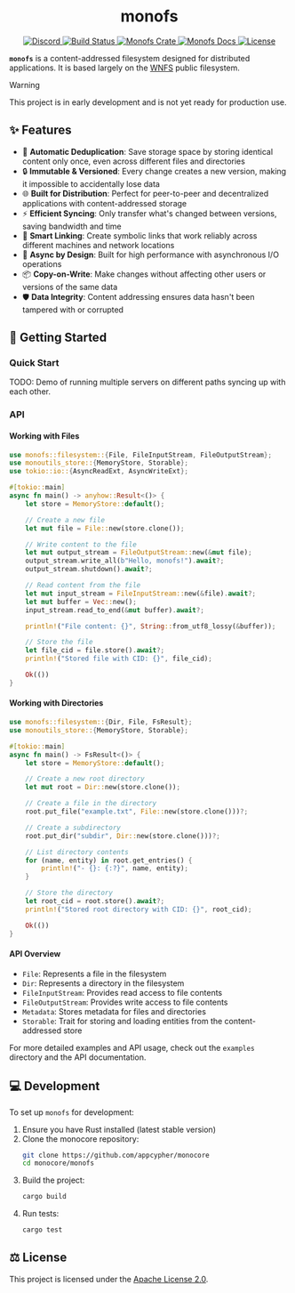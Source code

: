 <div align="center">
  <h1 align="center">monofs</h1>

  <p>
    <a href="https://discord.gg/T95Y3XnEAK">
      <img src="https://img.shields.io/static/v1?label=Discord&message=join%20us!&color=mediumslateblue&logo=discord&logoColor=white" alt="Discord">
    </a>
    <a href="https://github.com/appcypher/monocore/actions?query=">
      <img src="https://github.com/appcypher/monocore/actions/workflows/tests_and_checks.yml/badge.svg" alt="Build Status">
    </a>
    <a href="https://crates.io/crates/monofs">
      <img src="https://img.shields.io/crates/v/monofs?label=crates&logo=rust" alt="Monofs Crate">
    </a>
    <a href="https://docs.rs/monofs">
      <img src="https://img.shields.io/static/v1?label=Docs&message=docs.rs&color=blue&logo=docs.rs" alt="Monofs Docs">
    </a>
    <a href="https://github.com/appcypher/monocore/blob/main/LICENSE">
      <img src="https://img.shields.io/badge/License-Apache%202.0-blue.svg?logo=apache&logoColor=white" alt="License">
    </a>
  </p>
</div>

**`monofs`** is a content-addressed filesystem designed for distributed applications. It is based largely on the [WNFS](https://github.com/wnfs-wg/rs-wnfs) public filesystem.

> [!WARNING]
> This project is in early development and is not yet ready for production use.

##

## ✨ Features

- 🔄 **Automatic Deduplication**: Save storage space by storing identical content only once, even across different files and directories
- 🔒 **Immutable & Versioned**: Every change creates a new version, making it impossible to accidentally lose data
- 🌐 **Built for Distribution**: Perfect for peer-to-peer and decentralized applications with content-addressed storage
- ⚡ **Efficient Syncing**: Only transfer what's changed between versions, saving bandwidth and time
- 🔗 **Smart Linking**: Create symbolic links that work reliably across different machines and network locations
- 🚀 **Async by Design**: Built for high performance with asynchronous I/O operations
- 📦 **Copy-on-Write**: Make changes without affecting other users or versions of the same data
- 🛡️ **Data Integrity**: Content addressing ensures data hasn't been tampered with or corrupted

## 🚀 Getting Started

### Quick Start

TODO: Demo of running multiple servers on different paths syncing up with each other.

### API

#### Working with Files

```rust
use monofs::filesystem::{File, FileInputStream, FileOutputStream};
use monoutils_store::{MemoryStore, Storable};
use tokio::io::{AsyncReadExt, AsyncWriteExt};

#[tokio::main]
async fn main() -> anyhow::Result<()> {
    let store = MemoryStore::default();

    // Create a new file
    let mut file = File::new(store.clone());

    // Write content to the file
    let mut output_stream = FileOutputStream::new(&mut file);
    output_stream.write_all(b"Hello, monofs!").await?;
    output_stream.shutdown().await?;

    // Read content from the file
    let mut input_stream = FileInputStream::new(&file).await?;
    let mut buffer = Vec::new();
    input_stream.read_to_end(&mut buffer).await?;

    println!("File content: {}", String::from_utf8_lossy(&buffer));

    // Store the file
    let file_cid = file.store().await?;
    println!("Stored file with CID: {}", file_cid);

    Ok(())
}
```

#### Working with Directories

```rust
use monofs::filesystem::{Dir, File, FsResult};
use monoutils_store::{MemoryStore, Storable};

#[tokio::main]
async fn main() -> FsResult<()> {
    let store = MemoryStore::default();

    // Create a new root directory
    let mut root = Dir::new(store.clone());

    // Create a file in the directory
    root.put_file("example.txt", File::new(store.clone()))?;

    // Create a subdirectory
    root.put_dir("subdir", Dir::new(store.clone()))?;

    // List directory contents
    for (name, entity) in root.get_entries() {
        println!("- {}: {:?}", name, entity);
    }

    // Store the directory
    let root_cid = root.store().await?;
    println!("Stored root directory with CID: {}", root_cid);

    Ok(())
}
```

#### API Overview

- `File`: Represents a file in the filesystem
- `Dir`: Represents a directory in the filesystem
- `FileInputStream`: Provides read access to file contents
- `FileOutputStream`: Provides write access to file contents
- `Metadata`: Stores metadata for files and directories
- `Storable`: Trait for storing and loading entities from the content-addressed store

For more detailed examples and API usage, check out the `examples` directory and the API documentation.

## 💻 Development

To set up `monofs` for development:

1. Ensure you have Rust installed (latest stable version)
2. Clone the monocore repository:
   ```sh
   git clone https://github.com/appcypher/monocore
   cd monocore/monofs
   ```
3. Build the project:
   ```sh
   cargo build
   ```
4. Run tests:
   ```sh
   cargo test
   ```

## ⚖️ License

This project is licensed under the [Apache License 2.0](../LICENSE).
